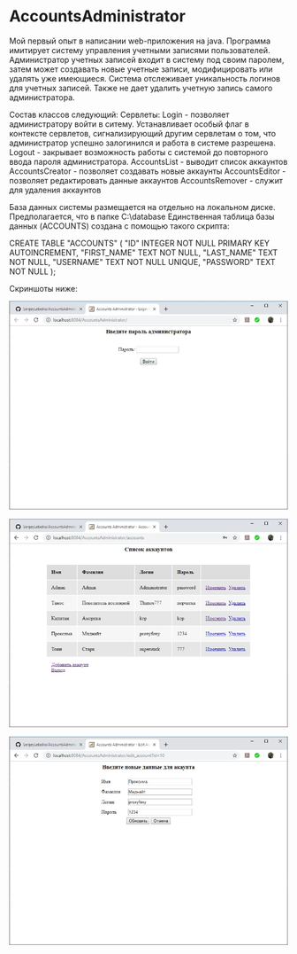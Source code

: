 # AccountsAdministrator

Мой первый опыт в написании web-приложения на java. Программа имитирует систему управления учетными записями пользователей. Администратор учетных записей входит в систему под своим паролем, затем может создавать новые учетные записи, модифицировать или удалять уже имеющиеся.
Система отслеживает уникальность логинов для учетных записей. Также не дает удалить учетную запись самого администратора.

Состав классов следующий:
Сервлеты:
Login - позволяет администратору войти в ситему. Устанавливает особый флаг в контексте сервлетов, сигнализирующий другим сервлетам о том,         что администратор успешно залогинился и работа в системе разрешена.
Logout - закрывает возможность работы с системой до повторного ввода пароля администратора.
AccountsList - выводит список аккаунтов
AccountsCreator - позволяет создавать новые аккаунты
AccountsEditor - позволяет редактировать данные аккаунтов
AccountsRemover - служит для удаления аккаунтов

База данных системы размещается на отдельно на локальном диске. Предполагается, что в папке C:\database
Единственная таблица базы данных (ACCOUNTS) создана с помощью такого скрипта:

CREATE TABLE "ACCOUNTS" (
	"ID"	INTEGER NOT NULL PRIMARY KEY AUTOINCREMENT,
	"FIRST_NAME"	TEXT NOT NULL,
	"LAST_NAME"	TEXT NOT NULL,
	"USERNAME"	TEXT NOT NULL UNIQUE,
	"PASSWORD"	TEXT NOT NULL
);

Скриншоты ниже:

![Screenshot](Screen1.jpg)

![Screenshot](Screen2.jpg)

![Screenshot](Screen3.jpg)
